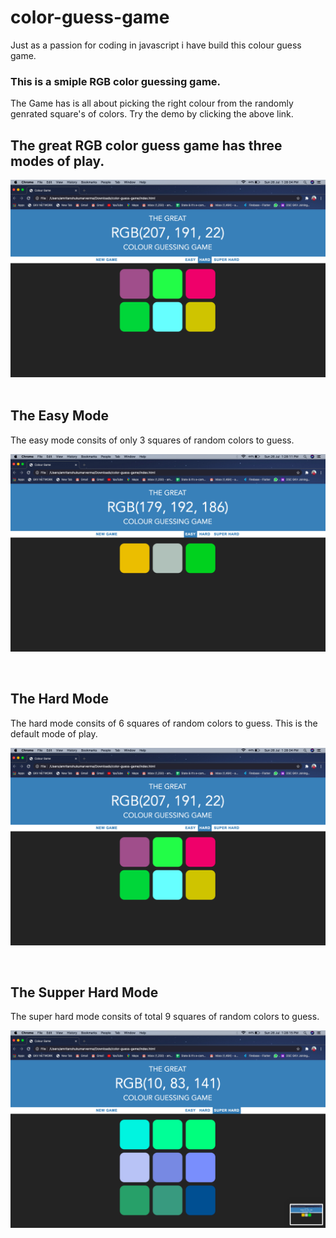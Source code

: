 # color-guess-game
Just as a passion for coding in javascript i have build this colour guess game.
### This is a smiple RGB color guessing game. 
The Game has is all about picking the right colour from the randomly genrated square's of colors. Try the demo by clicking the above link.

## The great RGB color guess game has three modes of play. 
![screenshot 71](https://github.com/amritanshu-kk/color-guess-game/blob/master/Screenshot%202020-07-26%20at%201.28.04%20PM.png)
<br>
<br>

## The Easy Mode
The easy mode consits of only 3 squares of random colors to guess.

![screenshot 70](https://github.com/amritanshu-kk/color-guess-game/blob/master/Screenshot%202020-07-26%20at%201.28.11%20PM.png)

<br>

## The Hard Mode
The hard mode consits of 6 squares of random colors to guess. This is the default mode of play.

![screenshot 69](https://github.com/amritanshu-kk/color-guess-game/blob/master/Screenshot%202020-07-26%20at%201.28.04%20PM.png)

<br>

## The Supper Hard Mode
The super hard mode consits of total 9 squares of random colors to guess.

![screenshot 68](https://github.com/amritanshu-kk/color-guess-game/blob/master/Screenshot%202020-07-26%20at%201.28.15%20PM.png)

<br>
